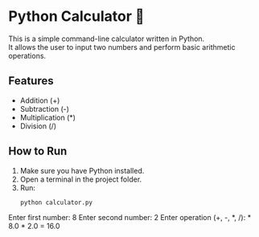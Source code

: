 # Python Calculator 🧮

This is a simple command-line calculator written in Python.  
It allows the user to input two numbers and perform basic arithmetic operations.

## Features
- Addition (+)
- Subtraction (-)
- Multiplication (*)
- Division (/)

## How to Run
1. Make sure you have Python installed.
2. Open a terminal in the project folder.
3. Run:
   ```bash
   python calculator.py
Enter first number: 8
Enter second number: 2
Enter operation (+, -, *, /): *
8.0 * 2.0 = 16.0
